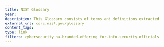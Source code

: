```yaml
---
title: NIST Glossary
year:
description: This Glossary consists of terms and definitions extracted verbatim from NIST's cybersecurity- and privacy-related publications.
external_url: csrc.nist.gov/glossary
content_tags:
type: link
filters: cybersecurity na-branded-offering for-info-security-officials
---
```



